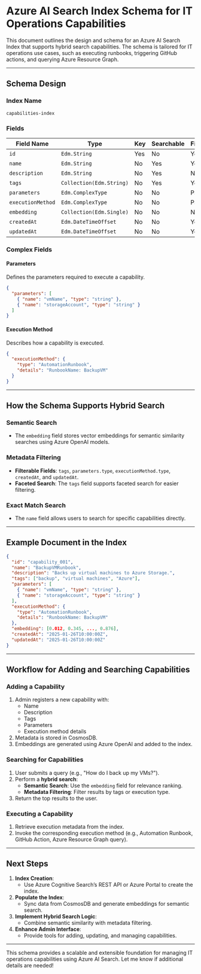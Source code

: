 # Azure AI Search Index Schema for IT Operations Capabilities

This document outlines the design and schema for an Azure AI Search Index that supports hybrid search capabilities. The schema is tailored for IT operations use cases, such as executing runbooks, triggering GitHub actions, and querying Azure Resource Graph.

---

## Schema Design

### **Index Name**
`capabilities-index`

### **Fields**

| Field Name       | Type                       | Key  | Searchable | Filterable | Sortable | Facetable |
|------------------|----------------------------|------|------------|------------|----------|-----------|
| `id`            | `Edm.String`              | Yes  | No         | Yes        | Yes      | No        |
| `name`          | `Edm.String`              | No   | Yes        | Yes        | Yes      | No        |
| `description`   | `Edm.String`              | No   | Yes        | No         | No       | No        |
| `tags`          | `Collection(Edm.String)`  | No   | Yes        | Yes        | No       | Yes       |
| `parameters`    | `Edm.ComplexType`         | No   | No         | Partial    | No       | No        |
| `executionMethod`| `Edm.ComplexType`        | No   | No         | Partial    | No       | No        |
| `embedding`     | `Collection(Edm.Single)`  | No   | No         | No         | No       | No        |
| `createdAt`     | `Edm.DateTimeOffset`      | No   | No         | Yes        | Yes      | No        |
| `updatedAt`     | `Edm.DateTimeOffset`      | No   | No         | Yes        | Yes      | No        |

### **Complex Fields**

#### **Parameters**
Defines the parameters required to execute a capability.

```json
{
  "parameters": [
    { "name": "vmName", "type": "string" },
    { "name": "storageAccount", "type": "string" }
  ]
}
```

#### **Execution Method**
Describes how a capability is executed.

```json
{
  "executionMethod": {
    "type": "AutomationRunbook",
    "details": "RunbookName: BackupVM"
  }
}
```

---

## How the Schema Supports Hybrid Search

### **Semantic Search**
- The `embedding` field stores vector embeddings for semantic similarity searches using Azure OpenAI models.

### **Metadata Filtering**
- **Filterable Fields**: `tags`, `parameters.type`, `executionMethod.type`, `createdAt`, and `updatedAt`.
- **Faceted Search**: The `tags` field supports faceted search for easier filtering.

### **Exact Match Search**
- The `name` field allows users to search for specific capabilities directly.

---

## Example Document in the Index

```json
{
  "id": "capability_001",
  "name": "BackupVMRunbook",
  "description": "Backs up virtual machines to Azure Storage.",
  "tags": ["backup", "virtual machines", "Azure"],
  "parameters": [
    { "name": "vmName", "type": "string" },
    { "name": "storageAccount", "type": "string" }
  ],
  "executionMethod": {
    "type": "AutomationRunbook",
    "details": "RunbookName: BackupVM"
  },
  "embedding": [0.012, 0.345, ..., 0.876],
  "createdAt": "2025-01-26T10:00:00Z",
  "updatedAt": "2025-01-26T10:00:00Z"
}
```

---

## Workflow for Adding and Searching Capabilities

### **Adding a Capability**
1. Admin registers a new capability with:
   - Name
   - Description
   - Tags
   - Parameters
   - Execution method details
2. Metadata is stored in CosmosDB.
3. Embeddings are generated using Azure OpenAI and added to the index.

### **Searching for Capabilities**
1. User submits a query (e.g., "How do I back up my VMs?").
2. Perform a **hybrid search**:
   - **Semantic Search**: Use the `embedding` field for relevance ranking.
   - **Metadata Filtering**: Filter results by tags or execution type.
3. Return the top results to the user.

### **Executing a Capability**
1. Retrieve execution metadata from the index.
2. Invoke the corresponding execution method (e.g., Automation Runbook, GitHub Action, Azure Resource Graph query).

---

## Next Steps

1. **Index Creation**:
   - Use Azure Cognitive Search’s REST API or Azure Portal to create the index.
2. **Populate the Index**:
   - Sync data from CosmosDB and generate embeddings for semantic search.
3. **Implement Hybrid Search Logic**:
   - Combine semantic similarity with metadata filtering.
4. **Enhance Admin Interface**:
   - Provide tools for adding, updating, and managing capabilities.

---

This schema provides a scalable and extensible foundation for managing IT operations capabilities using Azure AI Search. Let me know if additional details are needed!
